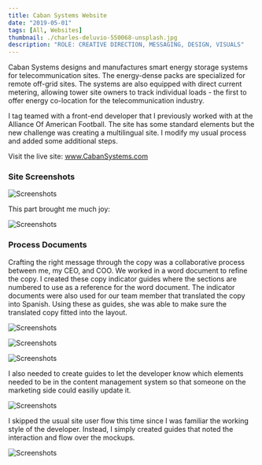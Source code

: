 ```yaml
---
title: Caban Systems Website
date: "2019-05-01"
tags: [All, Websites]
thumbnail: ./charles-deluvio-550068-unsplash.jpg
description: "ROLE: CREATIVE DIRECTION, MESSAGING, DESIGN, VISUALS"
---
```


Caban Systems designs and manufactures smart energy storage systems for telecommunication sites. The energy-dense packs are specialized for remote off-grid sites. The systems are also equipped with direct current metering, allowing tower site owners to track individual loads - the first to offer energy co-location for the telecommunication industry.

I tag teamed with a front-end developer that I previously worked with at the Alliance Of American Football. The site has some standard elements but the new challenge was creating a multilingual site. I modify my usual process and added some additional steps.

Visit the live site: <a href="https://www.CabanSystems.com">www.CabanSystems.com</a>

### Site Screenshots

<div class="kg-card kg-image-card kg-width-wide">

![Screenshots](./site-screenshots.jpg)

</div>

This part brought me much joy:

<div class="kg-card kg-image-card kg-width-med">

![Screenshots](./sx_caban_interaction.gif)

</div>

### Process Documents

Crafting the right message through the copy was a collaborative process between me, my CEO, and COO. We worked in a word document to refine the copy. I created these copy indicator guides where the sections are numbered to use as a reference for the word document. The indicator documents were also used for our team member that translated the copy into Spanish. Using these as guides, she was able to make sure the translated copy fitted into the layout.

<div class="kg-card kg-image-card kg-width-wide">

![Screenshots](./copy_ind.jpg)

</div>

<div class="kg-card kg-image-card kg-width-med">

![Screenshots](./copy_msDoc.jpg)

</div>

<div class="kg-card kg-image-card kg-width-wide">

![Screenshots](./copy_ind.jpg)

</div>

I also needed to create guides to let the developer know which elements needed to be in the content management system so that someone on the marketing side could easiliy update it.

<div class="kg-card kg-image-card kg-width-wide">

![Screenshots](./cms_ind.jpg)

</div>

I skipped the usual site user flow this time since I was familiar the working style of the developer. Instead, I simply created guides that noted the interaction and flow over the mockups.

<div class="kg-card kg-image-card kg-width-wide">

![Screenshots](./interaction_ind.jpg)

</div>

